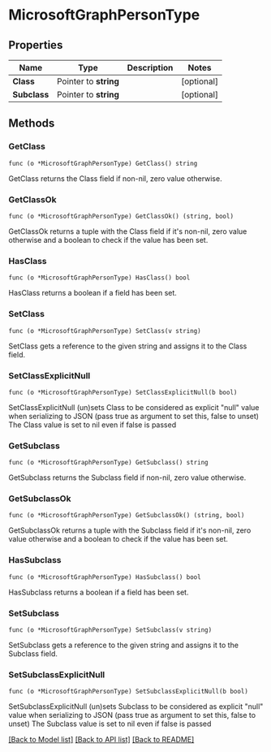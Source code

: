 # MicrosoftGraphPersonType

## Properties

Name | Type | Description | Notes
------------ | ------------- | ------------- | -------------
**Class** | Pointer to **string** |  | [optional] 
**Subclass** | Pointer to **string** |  | [optional] 

## Methods

### GetClass

`func (o *MicrosoftGraphPersonType) GetClass() string`

GetClass returns the Class field if non-nil, zero value otherwise.

### GetClassOk

`func (o *MicrosoftGraphPersonType) GetClassOk() (string, bool)`

GetClassOk returns a tuple with the Class field if it's non-nil, zero value otherwise
and a boolean to check if the value has been set.

### HasClass

`func (o *MicrosoftGraphPersonType) HasClass() bool`

HasClass returns a boolean if a field has been set.

### SetClass

`func (o *MicrosoftGraphPersonType) SetClass(v string)`

SetClass gets a reference to the given string and assigns it to the Class field.

### SetClassExplicitNull

`func (o *MicrosoftGraphPersonType) SetClassExplicitNull(b bool)`

SetClassExplicitNull (un)sets Class to be considered as explicit "null" value
when serializing to JSON (pass true as argument to set this, false to unset)
The Class value is set to nil even if false is passed
### GetSubclass

`func (o *MicrosoftGraphPersonType) GetSubclass() string`

GetSubclass returns the Subclass field if non-nil, zero value otherwise.

### GetSubclassOk

`func (o *MicrosoftGraphPersonType) GetSubclassOk() (string, bool)`

GetSubclassOk returns a tuple with the Subclass field if it's non-nil, zero value otherwise
and a boolean to check if the value has been set.

### HasSubclass

`func (o *MicrosoftGraphPersonType) HasSubclass() bool`

HasSubclass returns a boolean if a field has been set.

### SetSubclass

`func (o *MicrosoftGraphPersonType) SetSubclass(v string)`

SetSubclass gets a reference to the given string and assigns it to the Subclass field.

### SetSubclassExplicitNull

`func (o *MicrosoftGraphPersonType) SetSubclassExplicitNull(b bool)`

SetSubclassExplicitNull (un)sets Subclass to be considered as explicit "null" value
when serializing to JSON (pass true as argument to set this, false to unset)
The Subclass value is set to nil even if false is passed

[[Back to Model list]](../README.md#documentation-for-models) [[Back to API list]](../README.md#documentation-for-api-endpoints) [[Back to README]](../README.md)


